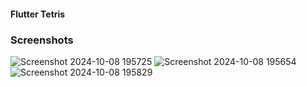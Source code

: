 #### Flutter Tetris
### Screenshots
![Screenshot 2024-10-08 195725](https://github.com/user-attachments/assets/30fce34b-ef23-4d57-9fe6-59593ae59116)
![Screenshot 2024-10-08 195654](https://github.com/user-attachments/assets/20229b8c-e89f-47a9-affc-b90ee4e90a60)
![Screenshot 2024-10-08 195829](https://github.com/user-attachments/assets/3b4cc1b7-d62b-492a-9ef1-61836377e889)
